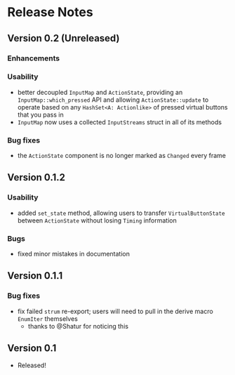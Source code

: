 # Release Notes

## Version 0.2 (Unreleased)

### Enhancements

### Usability

- better decoupled `InputMap` and `ActionState`, providing an `InputMap::which_pressed` API and allowing `ActionState::update` to operate based on any `HashSet<A: Actionlike>` of pressed virtual buttons that you pass in
- `InputMap` now uses a collected `InputStreams` struct in all of its methods

### Bug fixes

- the `ActionState` component is no longer marked as `Changed` every frame

## Version 0.1.2

### Usability

- added `set_state` method, allowing users to transfer `VirtualButtonState` between `ActionState` without losing `Timing` information

### Bugs

- fixed minor mistakes in documentation

## Version 0.1.1

### Bug fixes

- fix failed `strum` re-export; users will need to pull in the derive macro `EnumIter` themselves
  - thanks to @Shatur for noticing this

## Version 0.1

- Released!
